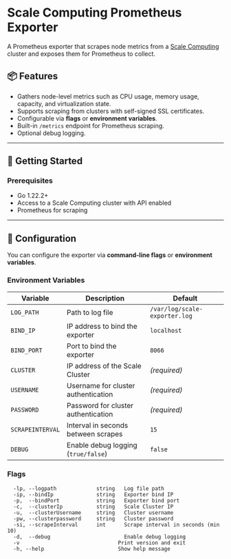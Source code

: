 # Scale Computing Prometheus Exporter

A Prometheus exporter that scrapes node metrics from a [Scale Computing](https://www.scalecomputing.com/) cluster and exposes them for Prometheus to collect.

## 📦 Features

- Gathers node-level metrics such as CPU usage, memory usage, capacity, and virtualization state.
- Supports scraping from clusters with self-signed SSL certificates.
- Configurable via **flags** or **environment variables**.
- Built-in `/metrics` endpoint for Prometheus scraping.
- Optional debug logging.

---

## 🚀 Getting Started

### Prerequisites

- Go 1.22.2+
- Access to a Scale Computing cluster with API enabled
- Prometheus for scraping

---

## 🔧 Configuration

You can configure the exporter via **command-line flags** or **environment variables**.

### Environment Variables

| Variable         | Description                          | Default                      |
|------------------|--------------------------------------|------------------------------|
| `LOG_PATH`       | Path to log file                     | `/var/log/scale-exporter.log` |
| `BIND_IP`        | IP address to bind the exporter      | `localhost`                  |
| `BIND_PORT`      | Port to bind the exporter            | `8066`                       |
| `CLUSTER`        | IP address of the Scale Cluster      | *(required)*                 |
| `USERNAME`       | Username for cluster authentication  | *(required)*                 |
| `PASSWORD`       | Password for cluster authentication  | *(required)*                 |
| `SCRAPEINTERVAL` | Interval in seconds between scrapes  | `15`                         |
| `DEBUG`          | Enable debug logging (`true/false`)  | `false`                      |

### Flags

```text
  -lp, --logpath             string   Log file path
  -ip, --bindIp              string   Exporter bind IP
  -p,  --bindPort            string   Exporter bind port
  -c,  --clusterIp           string   Scale Cluster IP
  -u,  --clusterUsername     string   Cluster username
  -pw, --clusterpassword     string   Cluster password
  -si, --scrapeInterval      int      Scrape interval in seconds (min 10)
  -d,  --debug                        Enable debug logging
  -v                                Print version and exit
  -h, --help                        Show help message
